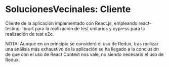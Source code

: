 # SolucionesVecinales: Cliente

Cliente de la aplicación implementado con React.js, empleando react-testing-librart para la realización de test unitarios y cypress para la realización de test e2e.

NOTA: Aunque en un principio se consideró el uso de Redux, tras realizar una análisis más exhaustivo de la aplicación se ha llegado a la conclusión de que con el uso de React Context nos vale, no siendo necesario el uso de Redux.
